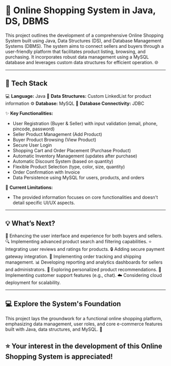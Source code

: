 # 🛒 Online Shopping System in Java, DS, DBMS

This project outlines the development of a comprehensive Online Shopping System built using Java, Data Structures (DS), and Database Management Systems (DBMS). The system aims to connect sellers and buyers through a user-friendly platform that facilitates product listing, browsing, and purchasing. It incorporates robust data management using a MySQL database and leverages custom data structures for efficient operation. 🌐

---

## 🌟 Tech Stack
💻 **Language:** Java
💾 **Data Structures:** Custom LinkedList for product information
⚙️ **Database:** MySQL
🔌 **Database Connectivity:** JDBC

✨ **Key Functionalities:**
* User Registration (Buyer & Seller) with input validation (email, phone, pincode, password)
* Seller Product Management (Add Product)
* Buyer Product Browsing (View Product)
* Secure User Login
* Shopping Cart and Order Placement (Purchase Product)
* Automatic Inventory Management (updates after purchase)
* Automatic Discount System (based on quantity)
* Flexible Product Selection (type, color, size, quantity)
* Order Confirmation with Invoice
* Data Persistence using MySQL for users, products, and orders

🚧 **Current Limitations:**
* The provided information focuses on core functionalities and doesn't detail specific UI/UX aspects.

---

## 💡 What’s Next?
🚀 Enhancing the user interface and experience for both buyers and sellers.
🔍 Implementing advanced product search and filtering capabilities.
⭐ Integrating user reviews and ratings for products.
🔒 Adding secure payment gateway integration.
🚚 Implementing order tracking and shipping management.
📊 Developing reporting and analytics dashboards for sellers and administrators.
🤖 Exploring personalized product recommendations.
💬 Implementing customer support features (e.g., chat).
☁️ Considering cloud deployment for scalability.

---

## 💻 Explore the System's Foundation
This project lays the groundwork for a functional online shopping platform, emphasizing data management, user roles, and core e-commerce features built with Java, data structures, and MySQL. 🎯
## ⭐ Your interest in the development of this Online Shopping System is appreciated!
